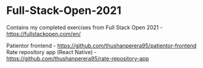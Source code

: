 # Full-Stack-Open-2021
Contains my completed exercises from Full Stack Open 2021 - https://fullstackopen.com/en/

Patientor frontend - https://github.com/thushanperera95/patientor-frontend
Rate repository app (React Native) - https://github.com/thushanperera95/rate-repository-app
